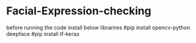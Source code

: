 # Facial-Expression-checking

before running the code
install below librarires
#pip install opencv-python deepface
#pip install tf-keras
